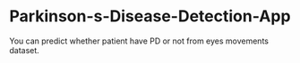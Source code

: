 # Parkinson-s-Disease-Detection-App
You can predict whether patient have PD or not from eyes movements dataset.
